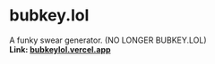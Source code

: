 # bubkey.lol
 A funky swear generator. (NO LONGER BUBKEY.LOL) <br>
 **Link: [bubkeylol.vercel.app](https://bubkeylol.vercel.app)**
